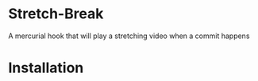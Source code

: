 # Stretch-Break
A mercurial hook that will play a stretching video when a commit happens

# Installation
